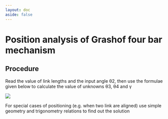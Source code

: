 ```yaml
---
layout: doc
aside: false
---
```


# Position analysis of Grashof four bar mechanism

## Procedure

Read the value of link lengths and the input angle θ2, then use the formulae given below to calculate the value of unknowns θ3, θ4 and γ

![](https://mm-nitk.vlabs.ac.in/exp/position-analysis-grashof/images/pos7.png)

For special cases of positioning (e.g. when two link are aligned) use simple geometry and trigonometry relations to find out the solution
